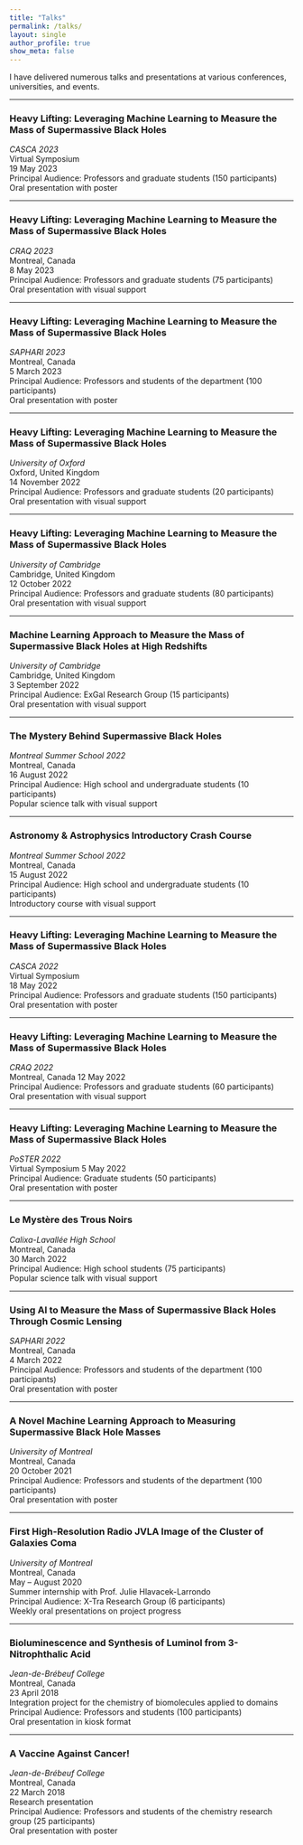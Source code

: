 ```yaml
---
title: "Talks"
permalink: /talks/
layout: single
author_profile: true
show_meta: false
---
```


I have delivered numerous talks and presentations at various conferences, universities, and events.

---

### Heavy Lifting: Leveraging Machine Learning to Measure the Mass of Supermassive Black Holes

*CASCA 2023*  
Virtual Symposium  
19 May 2023  
Principal Audience: Professors and graduate students (150 participants)  
Oral presentation with poster

---

### Heavy Lifting: Leveraging Machine Learning to Measure the Mass of Supermassive Black Holes

*CRAQ 2023*  
Montreal, Canada  
8 May 2023  
Principal Audience: Professors and graduate students (75 participants)  
Oral presentation with visual support

---

### Heavy Lifting: Leveraging Machine Learning to Measure the Mass of Supermassive Black Holes

*SAPHARI 2023*   
Montreal, Canada  
5 March 2023  
Principal Audience: Professors and students of the department (100 participants)  
Oral presentation with poster

---

### Heavy Lifting: Leveraging Machine Learning to Measure the Mass of Supermassive Black Holes

*University of Oxford*  
Oxford, United Kingdom  
14 November 2022  
Principal Audience: Professors and graduate students (20 participants)  
Oral presentation with visual support

---

### Heavy Lifting: Leveraging Machine Learning to Measure the Mass of Supermassive Black Holes

*University of Cambridge*  
Cambridge, United Kingdom  
12 October 2022  
Principal Audience: Professors and graduate students (80 participants)  
Oral presentation with visual support

---

### Machine Learning Approach to Measure the Mass of Supermassive Black Holes at High Redshifts

*University of Cambridge*  
Cambridge, United Kingdom  
3 September 2022  
Principal Audience: ExGal Research Group (15 participants)  
Oral presentation with visual support

---

### The Mystery Behind Supermassive Black Holes

*Montreal Summer School 2022*  
Montreal, Canada  
16 August 2022  
Principal Audience: High school and undergraduate students (10 participants)  
Popular science talk with visual support

---

### Astronomy & Astrophysics Introductory Crash Course

*Montreal Summer School 2022*  
Montreal, Canada  
15 August 2022  
Principal Audience: High school and undergraduate students (10 participants)  
Introductory course with visual support

---

### Heavy Lifting: Leveraging Machine Learning to Measure the Mass of Supermassive Black Holes

*CASCA 2022*  
Virtual Symposium  
18 May 2022  
Principal Audience: Professors and graduate students (150 participants)  
Oral presentation with poster

---

### Heavy Lifting: Leveraging Machine Learning to Measure the Mass of Supermassive Black Holes

*CRAQ 2022*  
Montreal, Canada 
12 May 2022  
Principal Audience: Professors and graduate students (60 participants)  
Oral presentation with visual support

---

### Heavy Lifting: Leveraging Machine Learning to Measure the Mass of Supermassive Black Holes

*PoSTER 2022*  
Virtual Symposium 
5 May 2022  
Principal Audience: Graduate students (50 participants)  
Oral presentation with poster

---

### Le Mystère des Trous Noirs

*Calixa-Lavallée High School*  
Montreal, Canada  
30 March 2022  
Principal Audience: High school students (75 participants)  
Popular science talk with visual support

---

### Using AI to Measure the Mass of Supermassive Black Holes Through Cosmic Lensing

*SAPHARI 2022*  
Montreal, Canada  
4 March 2022  
Principal Audience: Professors and students of the department (100 participants)  
Oral presentation with poster

---

### A Novel Machine Learning Approach to Measuring Supermassive Black Hole Masses

*University of Montreal*  
Montreal, Canada  
20 October 2021  
Principal Audience: Professors and students of the department (100 participants)  
Oral presentation with poster

---

### First High-Resolution Radio JVLA Image of the Cluster of Galaxies Coma

*University of Montreal*  
Montreal, Canada  
May – August 2020  
Summer internship with Prof. Julie Hlavacek-Larrondo  
Principal Audience: X-Tra Research Group (6 participants)  
Weekly oral presentations on project progress

---

### Bioluminescence and Synthesis of Luminol from 3-Nitrophthalic Acid

*Jean-de-Brébeuf College*  
Montreal, Canada  
23 April 2018  
Integration project for the chemistry of biomolecules applied to domains  
Principal Audience: Professors and students (100 participants)  
Oral presentation in kiosk format

---

### A Vaccine Against Cancer!

*Jean-de-Brébeuf College*  
Montreal, Canada  
22 March 2018  
Research presentation  
Principal Audience: Professors and students of the chemistry research group (25 participants)  
Oral presentation with poster
